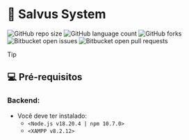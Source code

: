 # 🌿 Salvus System 
![GitHub repo size](https://img.shields.io/github/repo-size/wandersonlira/salvus-system?style=for-the-badge)
![GitHub language count](https://img.shields.io/github/languages/count/wandersonlira/salvus-system?style=for-the-badge)
![GitHub forks](https://img.shields.io/github/forks/wandersonlira/salvus-system?style=for-the-badge)
![Bitbucket open issues](https://img.shields.io/github/issues/wandersonlira/salvus-system?style=for-the-badge)
![Bitbucket open pull requests ](https://img.shields.io/bitbucket/pr/wandersonlira/salvus-system?style=for-the-badge)


> [!TIP]
> ## 💻 Pré-requisitos
>
> ### Backend:
> - Você deve ter instalado:
>    - `<Node.js v18.20.4 | npm 10.7.0>`
>    - `<XAMPP v8.2.12>`